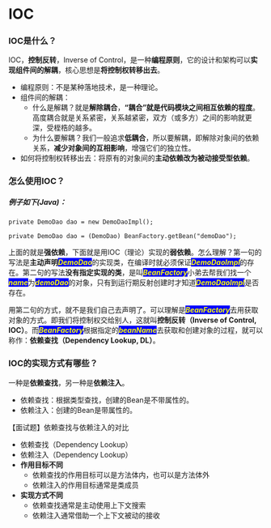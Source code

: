 # IOC
### IOC是什么？
IOC，**控制反转**，Inverse of Control，是一种**编程原则**，它的设计和架构可以**实现组件间的解耦**，核心思想是**将控制权转移出去**。  
- 编程原则：不是某种落地技术，是一种理论。
- 组件间的解耦：
  - 什么是解耦？就是**解除耦合**，**“耦合”就是代码模块之间相互依赖的程度**。高度耦合就是关系紧密，关系越紧密，双方（或多方）之间的影响就更深，受桎梏的越多。
  - 为什么要解耦？我们一般追求**低耦合**，所以要解耦，即解除对象间的依赖关系，**减少对象间的互相影响**，增强它们的独立性。
- 如何将控制权转移出去：将原有的对象间的**主动依赖改为被动接受型依赖**。

### 怎么使用IOC？
##### 例子如下(Java)：
```java{.line-numbers}
private DemoDao dao = new DemoDaoImpl();

private DemoDao dao = (DemoDao) BeanFactory.getBean("demoDao");
```
上面的就是**强依赖**，下面就是用IOC（理论）实现的**弱依赖**。怎么理解？第一句的写法是**主动声明**<text style="color:yellow;background-color:blue;font-style:italic;font-weight:bold">DemoDao</text>的实现类，在编译时就必须保证<text style="color:yellow;background-color:blue;font-style:italic;font-weight:bold">DemoDaoImpl</text>的存在。第二句的写法**没有指定实现的类**，是叫<text style="color:yellow;background-color:blue;font-style:italic;font-weight:bold">BeanFactory</text>小弟去帮我们找一个<text style="color:yellow;background-color:blue;font-style:italic;font-weight:bold">name</text>为<text style="color:yellow;background-color:blue;font-style:italic;font-weight:bold">demoDao</text>的对象，只有到运行期反射创建时才知道<text style="color:yellow;background-color:blue;font-style:italic;font-weight:bold">DemoDaoImpl</text>是否存在。  

用第二句的方式，就不是我们自己去声明了。可以理解是<text style="color:yellow;background-color:blue;font-style:italic;font-weight:bold">BeanFactory</text>去用获取对象的方式。即我们将控制权交给别人，这就叫**控制反转（Inverse of Control, IOC）**。而<text style="color:yellow;background-color:blue;font-style:italic;font-weight:bold">BeanFactory</text>根据指定的<text style="color:yellow;background-color:blue;font-style:italic;font-weight:bold">beanName</text>去获取和创建对象的过程，就可以称作：**依赖查找（Dependency Lookup, DL）**。

### IOC的实现方式有哪些？
一种是**依赖查找**，另一种是**依赖注入**。
- 依赖查找：根据类型查找，创建的Bean是不带属性的。
- 依赖注入：创建的Bean是带属性的。  

【面试题】依赖查找与依赖注入的对比
- 依赖查找（Dependency Lookup）
- 依赖注入（Dependency Lookup）
- **作用目标不同**
  - 依赖查找的作用目标可以是方法体内，也可以是方法体外
  - 依赖注入的作用目标通常是类成员
- **实现方式不同**
  - 依赖查找通常是主动使用上下文搜索
  - 依赖注入通常借助一个上下文被动的接收